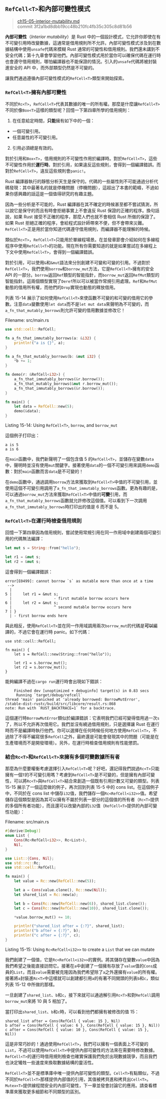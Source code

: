 ## `RefCell<T>`和內部可變性模式

> [ch15-05-interior-mutability.md](https://github.com/rust-lang/book/blob/master/second-edition/src/ch15-05-interior-mutability.md)
> <br>
> commit 3f2a1bd8dbb19cc48b210fc4fb35c305c8d81b56

**內部可變性**（*Interior mutability*）是 Rust 中的一個設計模式，它允許你即使在有不可變引用時改變數據，這通常是借用規則所不允許。內部可變性模式涉及到在數據結構中使用`unsafe`代碼來模糊 Rust 通常的可變性和借用規則。我們還未講到不安全代碼；第十九章會學習他們。內部可變性模式用於當你可以確保代碼在運行時也會遵守借用規則，哪怕編譯器也不能保證的情況。引入的`unsafe`代碼將被封裝進安全的 API 中，而外部類型仍然是不可變的。

讓我們通過遵循內部可變性模式的`RefCell<T>`類型來開始探索。

###  `RefCell<T>`擁有內部可變性

不同於`Rc<T>`，`RefCell<T>`代表其數據的唯一的所有權。那麼是什麼讓`RefCell<T>`不同於像`Box<T>`這樣的類型呢？回憶一下第四章所學的借用規則：

1. 在任意給定時間，**只能**擁有如下中的一個：
  * 一個可變引用。
  * 任意屬性的不可變引用。
2. 引用必須總是有效的。

對於引用和`Box<T>`，借用規則的不可變性作用於編譯時。對於`RefCell<T>`，這些不可變性作用於**運行時**。對於引用，如果違反這些規則，會得到一個編譯錯誤。而對於`RefCell<T>`，違反這些規則會`panic!`。

Rust 編譯器執行的靜態分析天生是保守的。代碼的一些屬性則不可能通過分析代碼發現：其中最著名的就是停機問題（停機問題），這超出了本書的範疇，不過如果你感興趣的話這是一個值得研究的有趣主題。

因為一些分析是不可能的，Rust 編譯器在其不確定的時候甚至都不嘗試猜測，所以說它是保守的而且有時會拒絕事實上不會違反 Rust 保證的正確的程序。換句話說，如果 Rust 接受不正確的程序，那麼人們也就不會相信 Rust 所做的保證了。如果 Rust 拒絕正確的程序，會給程式設計師帶來不便，但不會帶來災難。`RefCell<T>`正是用於當你知道代碼遵守借用規則，而編譯器不能理解的時候。

類似於`Rc<T>`，`RefCell<T>`只能用於單線程場景。在並發章節會介紹如何在多線程程序中使用`RefCell<T>`的功能。現在所有你需要知道的就是如果嘗試在多線程上下文中使用`RefCell<T>`，會得到一個編譯錯誤。

對於引用，可以使用`&`和`&mut`語法來分別創建不可變和可變的引用。不過對於`RefCell<T>`，我們使用`borrow`和`borrow_mut`方法，它是`RefCell<T>`擁有的安全 API 的一部分。`borrow`返回`Ref`類型的智能指針，而`borrow_mut`返回`RefMut`類型的智能指針。這兩個類型實現了`Deref`所以可以被當作常規引用處理。`Ref`和`RefMut`動態的借用所有權，而他們的`Drop`實現也動態的釋放借用。

列表 15-14 展示了如何使用`RefCell<T>`來使函數不可變的和可變的借用它的參數。注意`data`變數使用`let data`而不是`let mut data`來聲明為不可變的，而`a_fn_that_mutably_borrows`則允許可變的借用數據並修改它！

<span class="filename">Filename: src/main.rs</span>

```rust
use std::cell::RefCell;

fn a_fn_that_immutably_borrows(a: &i32) {
    println!("a is {}", a);
}

fn a_fn_that_mutably_borrows(b: &mut i32) {
    *b += 1;
}

fn demo(r: &RefCell<i32>) {
    a_fn_that_immutably_borrows(&r.borrow());
    a_fn_that_mutably_borrows(&mut r.borrow_mut());
    a_fn_that_immutably_borrows(&r.borrow());
}

fn main() {
    let data = RefCell::new(5);
    demo(&data);
}
```

<span class="caption">Listing 15-14: Using `RefCell<T>`, `borrow`, and
`borrow_mut`</span>

這個例子打印出：

```
a is 5
a is 6
```

在`main`函數中，我們新聲明了一個包含值 5 的`RefCell<T>`，並儲存在變數`data`中，聲明時並沒有使用`mut`關鍵字。接著使用`data`的一個不可變引用來調用`demo`函數：對於`main`函數而言`data`是不可變的！

在`demo`函數中，通過調用`borrow`方法來獲取到`RefCell<T>`中值的不可變引用，並使用這個不可變引用調用了`a_fn_that_immutably_borrows`函數。更為有趣的是，可以通過`borrow_mut`方法來獲取`RefCell<T>`中值的**可變**引用，而`a_fn_that_mutably_borrows`函數就允許修改這個值。可以看到下一次調用`a_fn_that_immutably_borrows`時打印出的值是 6 而不是 5。

### `RefCell<T>`在運行時檢查借用規則

回憶一下第四章因為借用規則，嘗試使用常規引用在同一作用域中創建兩個可變引用的代碼無法編譯：

```rust
let mut s = String::from("hello");

let r1 = &mut s;
let r2 = &mut s;
```

這會得到一個編譯錯誤：

```
error[E0499]: cannot borrow `s` as mutable more than once at a time
 -->
  |
5 |     let r1 = &mut s;
  |                   - first mutable borrow occurs here
6 |     let r2 = &mut s;
  |                   ^ second mutable borrow occurs here
7 | }
  | - first borrow ends here
```

與此相反，使用`RefCell<T>`並在同一作用域調用兩次`borrow_mut`的代碼是**可以**編譯的，不過它會在運行時 panic。如下代碼：

```rust,should_panic
use std::cell::RefCell;

fn main() {
    let s = RefCell::new(String::from("hello"));

    let r1 = s.borrow_mut();
    let r2 = s.borrow_mut();
}
```

能夠編譯不過在`cargo run`運行時會出現如下錯誤：

```
    Finished dev [unoptimized + debuginfo] target(s) in 0.83 secs
     Running `target/debug/refcell`
thread 'main' panicked at 'already borrowed: BorrowMutError',
/stable-dist-rustc/build/src/libcore/result.rs:868
note: Run with `RUST_BACKTRACE=1` for a backtrace.
```

這個運行時`BorrowMutError`類似於編譯錯誤：它表明我們已經可變得借用過一次`s`了，所以不允許再次借用它。我們並沒有繞過借用規則，只是選擇讓 Rust 在運行時而不是編譯時執行他們。你可以選擇在任何時候任何地方使用`RefCell<T>`，不過除了不得不編寫很多`RefCell`之外，最終還是可能會發現其中的問題（可能是在生產環境而不是開發環境）。另外，在運行時檢查借用規則有性能懲罰。

### 結合`Rc<T>`和`RefCell<T>`來擁有多個可變數據所有者

那麼為什麼要權衡考慮選擇引入`RefCell<T>`呢？好吧，還記得我們說過`Rc<T>`只能擁有一個`T`的不可變引用嗎？考慮到`RefCell<T>`是不可變的，但是擁有內部可變性，可以將`Rc<T>`與`RefCell<T>`結合來創造一個既有引用計數又可變的類型。列表 15-15 展示了一個這麼做的例子，再次回到列表 15-5 中的 cons list。在這個例子中，不同於在 cons list 中儲存`i32`值，我們儲存一個`Rc<RefCell<i32>>`值。希望儲存這個類型是因為其可以擁有不屬於列表一部分的這個值的所有者（`Rc<T>`提供的多個所有者功能），而且還可以改變內部的`i32`值（`RefCell<T>`提供的內部可變性功能）：

<span class="filename">Filename: src/main.rs</span>

```rust
#[derive(Debug)]
enum List {
    Cons(Rc<RefCell<i32>>, Rc<List>),
    Nil,
}

use List::{Cons, Nil};
use std::rc::Rc;
use std::cell::RefCell;

fn main() {
    let value = Rc::new(RefCell::new(5));

    let a = Cons(value.clone(), Rc::new(Nil));
    let shared_list = Rc::new(a);

    let b = Cons(Rc::new(RefCell::new(6)), shared_list.clone());
    let c = Cons(Rc::new(RefCell::new(10)), shared_list.clone());

    *value.borrow_mut() += 10;

    println!("shared_list after = {:?}", shared_list);
    println!("b after = {:?}", b);
    println!("c after = {:?}", c);
}
```

<span class="caption">Listing 15-15: Using `Rc<RefCell<i32>>` to create a
`List` that we can mutate</span>

我們創建了一個值，它是`Rc<RefCell<i32>>`的實例。將其儲存在變數`value`中因為我們希望之後能直接訪問它。接著在`a`中創建了一個擁有存放了`value`值的`Cons`成員的`List`，而且`value`需要被克隆因為我們希望除了`a`之外還擁有`value`的所有權。接著將`a`封裝進`Rc<T>`中這樣就可以創建都引用`a`的有著不同開頭的列表`b`和`c`，類似列表 15-12 中所做的那樣。

一旦創建了`shared_list`、`b`和`c`，接下來就可以通過解引用`Rc<T>`和對`RefCell`調用`borrow_mut`來將 10 與 5 相加了。

當打印出`shared_list`、`b`和`c`時，可以看到他們都擁有被修改的值 15：

```
shared_list after = Cons(RefCell { value: 15 }, Nil)
b after = Cons(RefCell { value: 6 }, Cons(RefCell { value: 15 }, Nil))
c after = Cons(RefCell { value: 10 }, Cons(RefCell { value: 15 }, Nil))
```

這是非常巧妙的！通過使用`RefCell<T>`，我們可以擁有一個表面上不可變的`List`，不過可以使用`RefCell<T>`中提供內部可變性的方法來在需要時修改數據。`RefCell<T>`的運行時借用規則檢查也確實保護我們免於出現數據競爭，而且我們也決定犧牲一些速度來換取數據結構的靈活性。

`RefCell<T>`並不是標準庫中唯一提供內部可變性的類型。`Cell<T>`有點類似，不過不同於`RefCell<T>`那樣提供內部值的引用，其值被拷貝進和拷貝出`Cell<T>`。`Mutex<T>`提供線程間安全的內部可變性，下一章並發會討論它的應用。請查看標準庫來獲取更多細節和不同類型的區別。